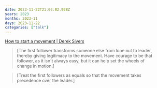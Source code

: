 ```yaml
---
date: 2023-11-22T21:03:02.928Z
years: 2023
months: 2023-11
days: 2023-11-22
categories: ["talk"]
---
```

[How to start a movement | Derek Sivers](https://www.youtube.com/watch?v=V74AxCqOTvg)

> [The first follower transforms someone else from lone nut to leader, thereby giving legitimacy to the movement. Have courage to be that follower, as it isn't always easy, but it can help set the wheels of change in motion.]

> [Treat the first followers as equals so that the movement takes precedence over the leader.]
